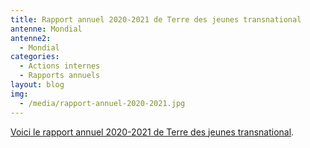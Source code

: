 ```yaml
---
title: Rapport annuel 2020-2021 de Terre des jeunes transnational
antenne: Mondial
antenne2:
  - Mondial
categories:
  - Actions internes
  - Rapports annuels
layout: blog
img:
  - /media/rapport-annuel-2020-2021.jpg
---
```

<a href="/media/terre-des-jeunes-rapport-annuel-2020-2021.pdf">Voici le rapport annuel 2020-2021 de Terre des jeunes transnational</a>.
